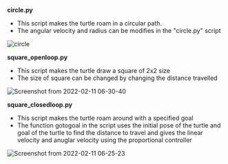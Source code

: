 **circle.py**
- This script makes the turtle roam in a circular path. 
- The angular velocity and radius can be modifies in the "circle.py" script


![circle](https://user-images.githubusercontent.com/99475043/153584277-a34fb306-76e7-4ca7-96e6-4c42cb7451f1.png)




**square_openloop.py**
- This script makes the turtle draw a square of 2x2 size
- The size of square can be changed by changing the distance travelled


![Screenshot from 2022-02-11 06-30-40](https://user-images.githubusercontent.com/99475043/153584341-d1a30a61-6ca9-4fb2-9d96-e81de09d88ac.png)




**square_closedloop.py**
- This script makes the turtle roam around with a specified goal
- The function gotogoal in the script uses the initial pose of the turtle and goal of the turtle to find the distance to travel and gives the linear velocity and     anuglar velocity using the proportional controller


![Screenshot from 2022-02-11 06-25-23](https://user-images.githubusercontent.com/99475043/153584331-7cbe3f24-45c3-477d-9630-bfe3769e6ea5.png)

